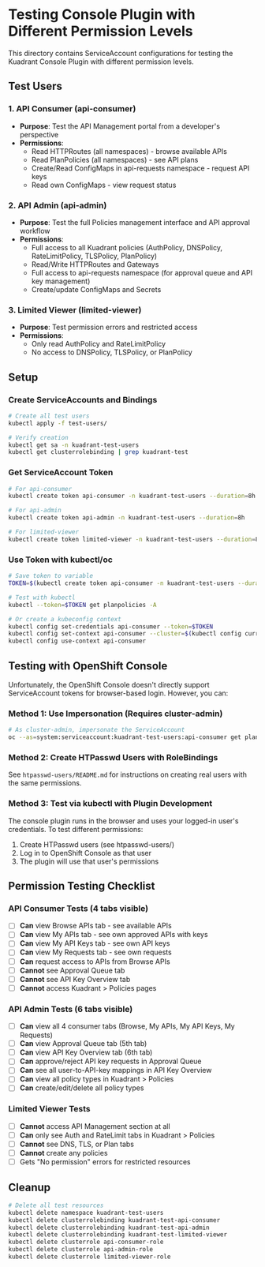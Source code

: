 # Testing Console Plugin with Different Permission Levels

This directory contains ServiceAccount configurations for testing the Kuadrant Console Plugin with different permission levels.

## Test Users

### 1. API Consumer (api-consumer)
- **Purpose**: Test the API Management portal from a developer's perspective
- **Permissions**:
  - Read HTTPRoutes (all namespaces) - browse available APIs
  - Read PlanPolicies (all namespaces) - see API plans
  - Create/Read ConfigMaps in api-requests namespace - request API keys
  - Read own ConfigMaps - view request status

### 2. API Admin (api-admin)
- **Purpose**: Test the full Policies management interface and API approval workflow
- **Permissions**:
  - Full access to all Kuadrant policies (AuthPolicy, DNSPolicy, RateLimitPolicy, TLSPolicy, PlanPolicy)
  - Read/Write HTTPRoutes and Gateways
  - Full access to api-requests namespace (for approval queue and API key management)
  - Create/update ConfigMaps and Secrets

### 3. Limited Viewer (limited-viewer)
- **Purpose**: Test permission errors and restricted access
- **Permissions**:
  - Only read AuthPolicy and RateLimitPolicy
  - No access to DNSPolicy, TLSPolicy, or PlanPolicy

## Setup

### Create ServiceAccounts and Bindings

```bash
# Create all test users
kubectl apply -f test-users/

# Verify creation
kubectl get sa -n kuadrant-test-users
kubectl get clusterrolebinding | grep kuadrant-test
```

### Get ServiceAccount Token

```bash
# For api-consumer
kubectl create token api-consumer -n kuadrant-test-users --duration=8h

# For api-admin
kubectl create token api-admin -n kuadrant-test-users --duration=8h

# For limited-viewer
kubectl create token limited-viewer -n kuadrant-test-users --duration=8h
```

### Use Token with kubectl/oc

```bash
# Save token to variable
TOKEN=$(kubectl create token api-consumer -n kuadrant-test-users --duration=8h)

# Test with kubectl
kubectl --token=$TOKEN get planpolicies -A

# Or create a kubeconfig context
kubectl config set-credentials api-consumer --token=$TOKEN
kubectl config set-context api-consumer --cluster=$(kubectl config current-context | cut -d/ -f1) --user=api-consumer
kubectl config use-context api-consumer
```

## Testing with OpenShift Console

Unfortunately, the OpenShift Console doesn't directly support ServiceAccount tokens for browser-based login. However, you can:

### Method 1: Use Impersonation (Requires cluster-admin)

```bash
# As cluster-admin, impersonate the ServiceAccount
oc --as=system:serviceaccount:kuadrant-test-users:api-consumer get planpolicies -A
```

### Method 2: Create HTPasswd Users with RoleBindings

See `htpasswd-users/README.md` for instructions on creating real users with the same permissions.

### Method 3: Test via kubectl with Plugin Development

The console plugin runs in the browser and uses your logged-in user's credentials. To test different permissions:

1. Create HTPasswd users (see htpasswd-users/)
2. Log in to OpenShift Console as that user
3. The plugin will use that user's permissions

## Permission Testing Checklist

### API Consumer Tests (4 tabs visible)
- [ ] **Can** view Browse APIs tab - see available APIs
- [ ] **Can** view My APIs tab - see own approved APIs with keys
- [ ] **Can** view My API Keys tab - see own API keys
- [ ] **Can** view My Requests tab - see own requests
- [ ] **Can** request access to APIs from Browse APIs
- [ ] **Cannot** see Approval Queue tab
- [ ] **Cannot** see API Key Overview tab
- [ ] **Cannot** access Kuadrant > Policies pages

### API Admin Tests (6 tabs visible)
- [ ] **Can** view all 4 consumer tabs (Browse, My APIs, My API Keys, My Requests)
- [ ] **Can** view Approval Queue tab (5th tab)
- [ ] **Can** view API Key Overview tab (6th tab)
- [ ] **Can** approve/reject API key requests in Approval Queue
- [ ] **Can** see all user-to-API-key mappings in API Key Overview
- [ ] **Can** view all policy types in Kuadrant > Policies
- [ ] **Can** create/edit/delete all policy types

### Limited Viewer Tests
- [ ] **Cannot** access API Management section at all
- [ ] **Can** only see Auth and RateLimit tabs in Kuadrant > Policies
- [ ] **Cannot** see DNS, TLS, or Plan tabs
- [ ] **Cannot** create any policies
- [ ] Gets "No permission" errors for restricted resources

## Cleanup

```bash
# Delete all test resources
kubectl delete namespace kuadrant-test-users
kubectl delete clusterrolebinding kuadrant-test-api-consumer
kubectl delete clusterrolebinding kuadrant-test-api-admin
kubectl delete clusterrolebinding kuadrant-test-limited-viewer
kubectl delete clusterrole api-consumer-role
kubectl delete clusterrole api-admin-role
kubectl delete clusterrole limited-viewer-role
```
